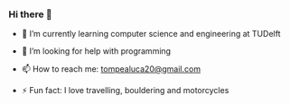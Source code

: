 ### Hi there 👋

- 🌱 I’m currently learning computer science and engineering at TUDelft

- 🤔 I’m looking for help with programming

- 📫 How to reach me: tompealuca20@gmail.com

- ⚡ Fun fact: I love travelling, bouldering and motorcycles

